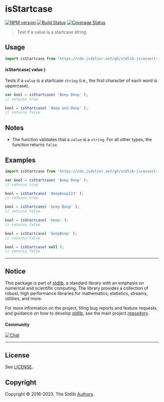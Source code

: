<!--

@license Apache-2.0

Copyright (c) 2022 The Stdlib Authors.

Licensed under the Apache License, Version 2.0 (the "License");
you may not use this file except in compliance with the License.
You may obtain a copy of the License at

   http://www.apache.org/licenses/LICENSE-2.0

Unless required by applicable law or agreed to in writing, software
distributed under the License is distributed on an "AS IS" BASIS,
WITHOUT WARRANTIES OR CONDITIONS OF ANY KIND, either express or implied.
See the License for the specific language governing permissions and
limitations under the License.

-->

# isStartcase

[![NPM version][npm-image]][npm-url] [![Build Status][test-image]][test-url] [![Coverage Status][coverage-image]][coverage-url] <!-- [![dependencies][dependencies-image]][dependencies-url] -->

> Test if a value is a startcase string.



<section class="usage">

## Usage

```javascript
import isStartcase from 'https://cdn.jsdelivr.net/gh/stdlib-js/assert-is-startcase@deno/mod.js';
```

#### isStartcase( value )

Tests if a `value` is a startcase `string` (i.e., the first character of each word is uppercase).

```javascript
var bool = isStartcase( 'Beep Boop' );
// returns true

bool = isStartcase( 'Beep and Boop' );
// returns false
```

</section>

<!-- /.usage -->

<section class="notes">

## Notes

-   The function validates that a `value` is a `string`. For all other types, the function returns `false`.

</section>

<!-- /.notes -->

<section class="examples">

## Examples

<!-- eslint no-undef: "error" -->

```javascript
import isStartcase from 'https://cdn.jsdelivr.net/gh/stdlib-js/assert-is-startcase@deno/mod.js';

var bool = isStartcase( 'Beep Boop' );
// returns true

bool = isStartcase( 'BeepBoop123' );
// returns true

bool = isStartcase( 'beep Boop' );
// returns false

bool = isStartcase( 'beep' );
// returns false

bool = isStartcase( 'beepBoop' );
// returns false

bool = isStartcase( null );
// returns false
```

</section>

<!-- /.examples -->



<!-- Section for related `stdlib` packages. Do not manually edit this section, as it is automatically populated. -->

<section class="related">

<!-- /.related -->

<!-- Section for all links. Make sure to keep an empty line after the `section` element and another before the `/section` close. -->


<section class="main-repo" >

* * *

## Notice

This package is part of [stdlib][stdlib], a standard library with an emphasis on numerical and scientific computing. The library provides a collection of robust, high performance libraries for mathematics, statistics, streams, utilities, and more.

For more information on the project, filing bug reports and feature requests, and guidance on how to develop [stdlib][stdlib], see the main project [repository][stdlib].

#### Community

[![Chat][chat-image]][chat-url]

---

## License

See [LICENSE][stdlib-license].


## Copyright

Copyright &copy; 2016-2023. The Stdlib [Authors][stdlib-authors].

</section>

<!-- /.stdlib -->

<!-- Section for all links. Make sure to keep an empty line after the `section` element and another before the `/section` close. -->

<section class="links">

[npm-image]: http://img.shields.io/npm/v/@stdlib/assert-is-startcase.svg
[npm-url]: https://npmjs.org/package/@stdlib/assert-is-startcase

[test-image]: https://github.com/stdlib-js/assert-is-startcase/actions/workflows/test.yml/badge.svg?branch=v0.0.1
[test-url]: https://github.com/stdlib-js/assert-is-startcase/actions/workflows/test.yml?query=branch:v0.0.1

[coverage-image]: https://img.shields.io/codecov/c/github/stdlib-js/assert-is-startcase/main.svg
[coverage-url]: https://codecov.io/github/stdlib-js/assert-is-startcase?branch=main

<!--

[dependencies-image]: https://img.shields.io/david/stdlib-js/assert-is-startcase.svg
[dependencies-url]: https://david-dm.org/stdlib-js/assert-is-startcase/main

-->

[chat-image]: https://img.shields.io/gitter/room/stdlib-js/stdlib.svg
[chat-url]: https://gitter.im/stdlib-js/stdlib/

[stdlib]: https://github.com/stdlib-js/stdlib

[stdlib-authors]: https://github.com/stdlib-js/stdlib/graphs/contributors

[umd]: https://github.com/umdjs/umd
[es-module]: https://developer.mozilla.org/en-US/docs/Web/JavaScript/Guide/Modules

[deno-url]: https://github.com/stdlib-js/assert-is-startcase/tree/deno
[umd-url]: https://github.com/stdlib-js/assert-is-startcase/tree/umd
[esm-url]: https://github.com/stdlib-js/assert-is-startcase/tree/esm
[branches-url]: https://github.com/stdlib-js/assert-is-startcase/blob/main/branches.md

[stdlib-license]: https://raw.githubusercontent.com/stdlib-js/assert-is-startcase/main/LICENSE

[standard-streams]: https://en.wikipedia.org/wiki/Standard_streams

[mdn-regexp]: https://developer.mozilla.org/en-US/docs/Web/JavaScript/Guide/Regular_Expressions

<!-- <related-links> -->

<!-- </related-links> -->

</section>

<!-- /.links -->
